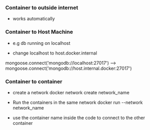 ### Container to outside internet
- works automatically


### Container to Host Machine
- e.g db running on localhost

- change localhost to host.docker.internal


mongoose.connect('mongodb://localhost:27017') --> mongoose.connect('mongodb://host.internal.docker:27017')


### Container to container

- create a network
    docker network create network_name
- Run the containers in the same network
    docker run --network network_name

- use the container name inside the code to connect to the other container

